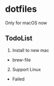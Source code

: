 # dotfiles
Only for macOS now
## TodoList
1. Install to new mac
 - brew-file
2. Support Linux
 - Failed
